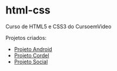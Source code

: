 # html-css
 Curso de HTML5 e CSS3 do CursoemVideo

 Projetos criados:
 <ul>
  <li><a href="https://miguelciancio.github.io/projeto-android/"> Projeto Android
  <li><a href="https://miguelciancio.github.io/projeto-cordel/"> Projeto Cordel
  <li><a href="https://miguelciancio.github.io/projeto-social/"> Projeto Social


